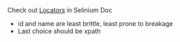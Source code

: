  Check out [Locators](https://robotframework.org/SeleniumLibrary/SeleniumLibrary.html#Locating%20elements) in Selinium Doc
 - id and name are least brittle, least prone to breakage
 - Last choice should be xpath